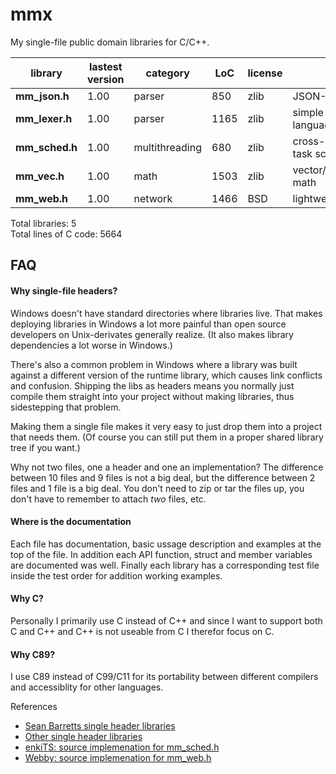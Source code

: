 mmx
===

My single-file public domain libraries for C/C++.

|library | lastest version | category | LoC | license | description
| --------------------- | ---- | -------- | --- | --- | --------------------------------
|**mm_json.h** | 1.00 | parser | 850 | zlib | JSON-Parser  
|**mm_lexer.h** | 1.00 | parser | 1165 | zlib | simple lexer/tokenzier for C-like languages  
|**mm_sched.h** | 1.00 | multithreading | 680 | zlib | cross-platform multithreaded task scheduler  
|**mm_vec.h** | 1.00 | math | 1503 | zlib | vector/matrix/plane/sphere/AABB math  
|**mm_web.h** | 1.00 | network | 1466 | BSD |  lightweight webserver

Total libraries: 5  
Total lines of C code: 5664

FAQ
---
#### Why single-file headers?
Windows doesn't have standard directories where libraries
live. That makes deploying libraries in Windows a lot more
painful than open source developers on Unix-derivates generally
realize. (It also makes library dependencies a lot worse in Windows.)

There's also a common problem in Windows where a library was built
against a different version of the runtime library, which causes
link conflicts and confusion. Shipping the libs as headers means
you normally just compile them straight into your project without
making libraries, thus sidestepping that problem.

Making them a single file makes it very easy to just
drop them into a project that needs them. (Of course you can
still put them in a proper shared library tree if you want.)

Why not two files, one a header and one an implementation?
The difference between 10 files and 9 files is not a big deal,
but the difference between 2 files and 1 file is a big deal.
You don't need to zip or tar the files up, you don't have to
remember to attach *two* files, etc.

#### Where is the documentation
Each file has documentation, basic ussage description and
examples at the top of the file. In addition each API function,
struct and member variables are documented was well.
Finally each library has a corresponding test file inside the
test order for addition working examples.

#### Why C?
Personally I primarily use C instead of C++ and since I want to
support both C and C++ and C++ is not useable from C I therefor focus
on C.

#### Why C89?
I use C89 instead of C99/C11 for its portability between different compilers
and accessiblity for other languages.

References
- [Sean Barretts single header libraries](https://github.com/nothings/stb)
- [Other single header libraries](https://github.com/nothings/stb/blob/master/docs/other_libs.md)
- [enkiTS: source implemenation for mm_sched.h](https://github.com/dougbinks/enkiTS)
- [Webby: source implemenation for mm_web.h](https://github.com/deplinenoise/webby)

